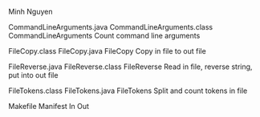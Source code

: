 Minh Nguyen

CommandLineArguments.java
CommandLineArguments.class
CommandLineArguments
Count command line arguments

FileCopy.class
FileCopy.java
FileCopy
Copy in file to out file

FileReverse.java
FileReverse.class
FileReverse
Read in file, reverse string, put into out file

FileTokens.class
FileTokens.java
FileTokens
Split and count tokens in file

Makefile
Manifest
In
Out




 
